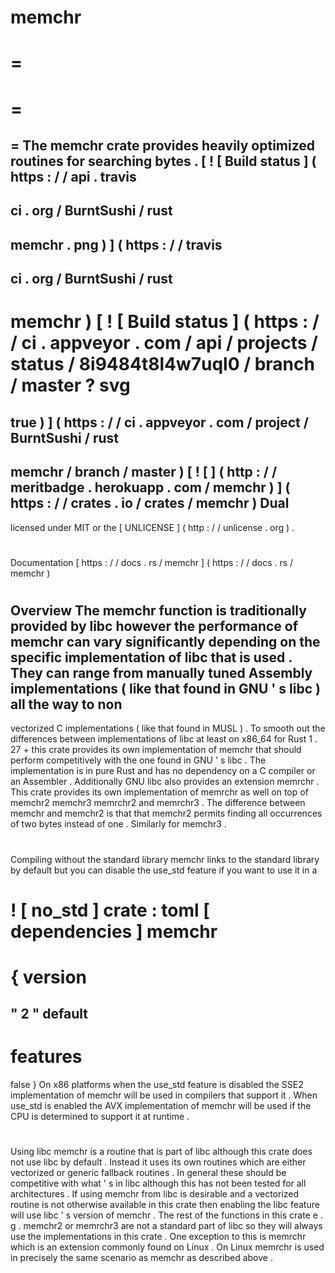memchr
=
=
=
=
=
=
The
memchr
crate
provides
heavily
optimized
routines
for
searching
bytes
.
[
!
[
Build
status
]
(
https
:
/
/
api
.
travis
-
ci
.
org
/
BurntSushi
/
rust
-
memchr
.
png
)
]
(
https
:
/
/
travis
-
ci
.
org
/
BurntSushi
/
rust
-
memchr
)
[
!
[
Build
status
]
(
https
:
/
/
ci
.
appveyor
.
com
/
api
/
projects
/
status
/
8i9484t8l4w7uql0
/
branch
/
master
?
svg
=
true
)
]
(
https
:
/
/
ci
.
appveyor
.
com
/
project
/
BurntSushi
/
rust
-
memchr
/
branch
/
master
)
[
!
[
]
(
http
:
/
/
meritbadge
.
herokuapp
.
com
/
memchr
)
]
(
https
:
/
/
crates
.
io
/
crates
/
memchr
)
Dual
-
licensed
under
MIT
or
the
[
UNLICENSE
]
(
http
:
/
/
unlicense
.
org
)
.
#
#
#
Documentation
[
https
:
/
/
docs
.
rs
/
memchr
]
(
https
:
/
/
docs
.
rs
/
memchr
)
#
#
#
Overview
The
memchr
function
is
traditionally
provided
by
libc
however
the
performance
of
memchr
can
vary
significantly
depending
on
the
specific
implementation
of
libc
that
is
used
.
They
can
range
from
manually
tuned
Assembly
implementations
(
like
that
found
in
GNU
'
s
libc
)
all
the
way
to
non
-
vectorized
C
implementations
(
like
that
found
in
MUSL
)
.
To
smooth
out
the
differences
between
implementations
of
libc
at
least
on
x86_64
for
Rust
1
.
27
+
this
crate
provides
its
own
implementation
of
memchr
that
should
perform
competitively
with
the
one
found
in
GNU
'
s
libc
.
The
implementation
is
in
pure
Rust
and
has
no
dependency
on
a
C
compiler
or
an
Assembler
.
Additionally
GNU
libc
also
provides
an
extension
memrchr
.
This
crate
provides
its
own
implementation
of
memrchr
as
well
on
top
of
memchr2
memchr3
memrchr2
and
memrchr3
.
The
difference
between
memchr
and
memchr2
is
that
that
memchr2
permits
finding
all
occurrences
of
two
bytes
instead
of
one
.
Similarly
for
memchr3
.
#
#
#
Compiling
without
the
standard
library
memchr
links
to
the
standard
library
by
default
but
you
can
disable
the
use_std
feature
if
you
want
to
use
it
in
a
#
!
[
no_std
]
crate
:
toml
[
dependencies
]
memchr
=
{
version
=
"
2
"
default
-
features
=
false
}
On
x86
platforms
when
the
use_std
feature
is
disabled
the
SSE2
implementation
of
memchr
will
be
used
in
compilers
that
support
it
.
When
use_std
is
enabled
the
AVX
implementation
of
memchr
will
be
used
if
the
CPU
is
determined
to
support
it
at
runtime
.
#
#
#
Using
libc
memchr
is
a
routine
that
is
part
of
libc
although
this
crate
does
not
use
libc
by
default
.
Instead
it
uses
its
own
routines
which
are
either
vectorized
or
generic
fallback
routines
.
In
general
these
should
be
competitive
with
what
'
s
in
libc
although
this
has
not
been
tested
for
all
architectures
.
If
using
memchr
from
libc
is
desirable
and
a
vectorized
routine
is
not
otherwise
available
in
this
crate
then
enabling
the
libc
feature
will
use
libc
'
s
version
of
memchr
.
The
rest
of
the
functions
in
this
crate
e
.
g
.
memchr2
or
memrchr3
are
not
a
standard
part
of
libc
so
they
will
always
use
the
implementations
in
this
crate
.
One
exception
to
this
is
memrchr
which
is
an
extension
commonly
found
on
Linux
.
On
Linux
memrchr
is
used
in
precisely
the
same
scenario
as
memchr
as
described
above
.
